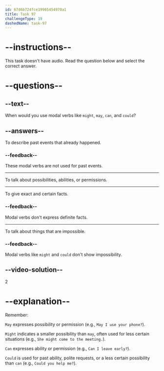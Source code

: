 ```yaml
---
id: 67d6b724fce19965454970a1
title: Task 97
challengeType: 19
dashedName: task-97
---
```


# --instructions--

This task doesn't have audio. Read the question below and select the correct answer.

# --questions--

## --text--

When would you use modal verbs like `might`, `may`, `can`, and `could`?

## --answers--

To describe past events that already happened.

### --feedback--

These modal verbs are not used for past events.

---

To talk about possibilities, abilities, or permissions.

---

To give exact and certain facts.

### --feedback--

Modal verbs don't express definite facts.

---

To talk about things that are impossible.

### --feedback--

Modal verbs like `might` and `could` don't show impossibility.

## --video-solution--

2

# --explanation--

Remember:

`May` expresses possibility or permission (e.g., `May I use your phone?`).

`Might` indicates a smaller possibility than `may`, often used for less certain situations (e.g., `She might come to the meeting.`).

`Can` expresses ability or permission (e.g., `Can I leave early?`).

`Could` is used for past ability, polite requests, or a less certain possibility than `can` (e.g., `Could you help me?`).
